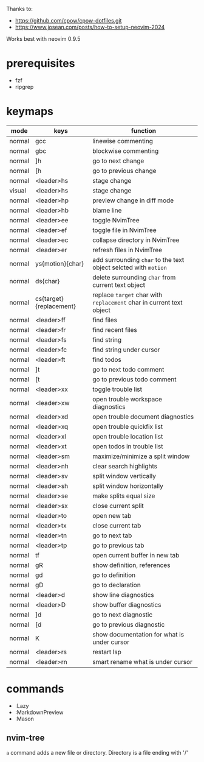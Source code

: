 Thanks to:

* https://github.com/cpow/cpow-dotfiles.git
* https://www.josean.com/posts/how-to-setup-neovim-2024

Works best with neovim 0.9.5

# prerequisites

* fzf
* ripgrep

# keymaps

|mode  |keys|function|
|------|----|--------|
|normal|gcc |linewise commenting|
|normal|gbc |blockwise commenting|
|normal|]h|go to next change|
|normal|[h|go to previous change|
|normal|\<leader\>hs|stage change|
|visual|\<leader\>hs|stage change|
|normal|\<leader\>hp|preview change in diff mode|
|normal|\<leader\>hb|blame line|
|normal|\<leader\>ee|toggle NvimTree|
|normal|\<leader\>ef|toggle file in NvimTree|
|normal|\<leader\>ec|collapse directory in NvimTree|
|normal|\<leader\>er|refresh files in NvimTree|
|normal|ys{motion}{char}|add surrounding `char` to the text object selcted with `motion`|
|normal|ds{char}|delete surrounding `char` from current text object|
|normal|cs{target}{replacement}|replace `target` char with `replacement` char in current text object|
|normal|\<leader\>ff|find files|
|normal|\<leader\>fr|find recent files|
|normal|\<leader\>fs|find string|
|normal|\<leader\>fc|find string under cursor|
|normal|\<leader\>ft|find todos|
|normal|]t|go to next todo comment|
|normal|[t|go to previous todo comment|
|normal|\<leader\>xx|toggle trouble list|
|normal|\<leader\>xw|open trouble workspace diagnostics|
|normal|\<leader\>xd|open trouble document diagnostics|
|normal|\<leader\>xq|open trouble quickfix list|
|normal|\<leader\>xl|open trouble location list|
|normal|\<leader\>xt|open todos in trouble list|
|normal|\<leader\>sm|maximize/minimize a split window|
|normal|\<leader\>nh|clear search highlights|
|normal|\<leader\>sv|split window vertically|
|normal|\<leader\>sh|split window horizontally|
|normal|\<leader\>se|make splits equal size|
|normal|\<leader\>sx|close current split|
|normal|\<leader\>to|open new tab|
|normal|\<leader\>tx|close current tab|
|normal|\<leader\>tn|go to next tab|
|normal|\<leader\>tp|go to previous tab|
|normal|<leader>tf|open current buffer in new tab|
|normal|gR|show definition, references|
|normal|gd|go to definition|
|normal|gD|go to declaration|
|normal|\<leader\>d|show line diagnostics|
|normal|\<leader\>D|show buffer diagnostics|
|normal|]d|go to next diagnostic|
|normal|[d|go to previous diagnostic|
|normal|K|show documentation for what is under cursor|
|normal|\<leader\>rs|restart lsp|
|normal|\<leader\>rn|smart rename what is under cursor|

# commands

- :Lazy
- :MarkdownPreview
- :Mason

## nvim-tree

`a` command adds a new file or directory. Directory is a file ending with '/'
